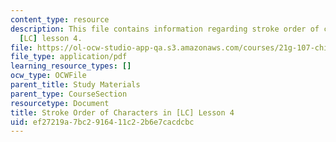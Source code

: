 ```yaml
---
content_type: resource
description: This file contains information regarding stroke order of characters in
  [LC] lesson 4.
file: https://ol-ocw-studio-app-qa.s3.amazonaws.com/courses/21g-107-chinese-i-streamlined-fall-2014/ef27219a7bc2916411c22b6e7cacdcbc_MIT21G_107F14_Chars4_SO.pdf
file_type: application/pdf
learning_resource_types: []
ocw_type: OCWFile
parent_title: Study Materials
parent_type: CourseSection
resourcetype: Document
title: Stroke Order of Characters in [LC] Lesson 4
uid: ef27219a-7bc2-9164-11c2-2b6e7cacdcbc
---
```

